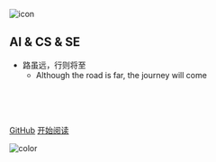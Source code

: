 ![icon](https://notebook.js.org/images/icon.png)

## AI & CS & SE

- 路虽远，行则将至
  - Although the road is far, the journey will come

<img src="https://img.shields.io/badge/version-v2.0.0-green.svg" data-origin="https://img.shields.io/badge/version-v2.0.0-green.svg" alt=""> 
<img src="https://img.shields.io/github/stars/megleo/NoteBook" data-origin="https://img.shields.io/github/stars/megleo/NoteBook" alt=""> 
<img src="https://img.shields.io/github/forks/megleo/NoteBook" data-origin="https://img.shields.io/github/forks/megleo/NoteBook" alt="">
<img src="https://img.shields.io/github/license/megleo/NoteBook" data-origin="https://img.shields.io/github/license/megleo/NoteBook" alt="">

<br>

<br>

<span id="busuanzi_container_site_pv" style='display:none'>
    👀 本站总访问量：<span id="busuanzi_value_site_pv"></span> 次
</span>
<span id="busuanzi_container_site_uv" style='display:none'>
    | 🚴‍♂️ 本站总访客数：<span id="busuanzi_value_site_uv"></span> 人
</span>

<br>

[GitHub](https://github.com/megleo/NoteBook)
[开始阅读](/README.md)

<!-- 背景色 -->

![color](#fff)
